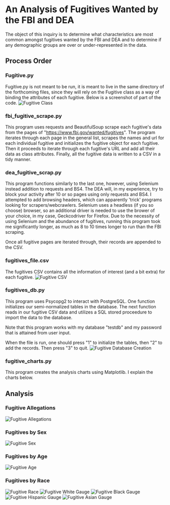 # An Analysis of Fugitives Wanted by the FBI and DEA
The object of this inquiry is to determine what characteristics are most common amongst fugitives wanted by the FBI and DEA and to determine if any demographic groups are over or under-represented in the data.
## Process Order
### Fugitive.py
Fugitive.py is not meant to be run, it is meant to live in the same directory of the forthcoming files, since they will rely on the Fugitive class as a way of binding the attributes of each fugitive. Below is a screenshot of part of the code.
![Fugitive Class](fugtive_py_sc.jpg)

### fbi_fugitive_scrape.py
This program uses requests and BeautifulSoup scrape each fugitive's data from the pages of "https://www.fbi.gov/wanted/fugitives". The program iterates through each page in the general list, scrapes the names and url for each individual fugitive and initializes the fugitive object for each fugitive. Then it proceeds to iterate through each fugitive's URL and add all their data as class attributes. Finally, all the fugitive data is written to a CSV in a tidy manner.

### dea_fugitive_scrap.py
This program functions similarly to the last one, however, using Selenium instead addition to requests and BS4. The DEA will, in my experience, try to block your activity after 10 or so pages using only requests and BS4. I attempted to add browsing headers, which can apparently 'trick' programs looking for scrapers/webcrawlers. Selenium uses a headless (if you so choose) browser, so an additional driver is needed to use the brower of your choice, in my case, Geckcodriver for Firefox. Due to the necessity of using Selenium and the abundance of fugitives, running this program took me significantly longer, as much as 8 to 10 times longer to run than the FBI scraping.

Once all fugitive pages are iterated through, their records are appended to the CSV.
### fugitives_file.csv
The fugitives CSV contains all the information of interest (and a bit extra) for each fugitive.
![Fugitive CSV](fugitive_csv_sc.jpg)

### fugitives_db.py
This program uses Psycopg2 to interact with PostgreSQL. One function initializes our semi-normalized tables in the database. The next function reads in our fugitive CSV data and utilizes a SQL stored proceedure to import the data to the database.

Note that this program works with my database "testdb" and my password that is attained from user input.

When the file is run, one should press "1" to initialize the tables, then "2" to add the records. Then press "3" to quit.
![Fugitive Database Creation](fugitive_db_sc.jpg)

### fugitive_charts.py
This program creates the analysis charts using Matplotlib. I explain the charts below.

## Analysis
### Fugitive Allegations
![Fugitive Allegations](allegations.png)

### Fugitives by Sex
![Fugitive Sex](sex.png)

### Fugitives by Age
![Fugitive Age](ages.png)

### Fugitives by Race
![Fugitive Race](race.png)
![Fugitive White Gauge](myDial_white.png)
![Fugitive Black Gauge](myDial_black.png)
![Fugitive Hispanic Gauge](myDial_hispanic.png)
![Fugitive Asian Gauge](myDial_asian.png)
